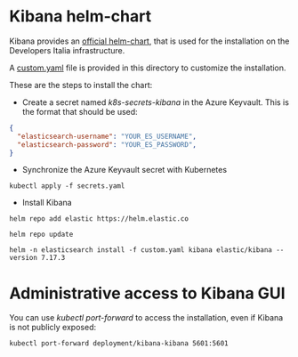 # Kibana helm-chart

Kibana provides an [official helm-chart](https://github.com/elastic/helm-charts/tree/master/kibana), that is used for the installation on the Developers Italia infrastructure.

A [custom.yaml](custom.yaml) file is provided in this directory to customize the installation.

These are the steps to install the chart:

* Create a secret named *k8s-secrets-kibana* in the Azure Keyvault. This is the format that should be used:

```json
{
  "elasticsearch-username": "YOUR_ES_USERNAME",
  "elasticsearch-password": "YOUR_ES_PASSWORD",
}
```

* Synchronize the Azure Keyvault secret with Kubernetes

```shell
kubectl apply -f secrets.yaml
```

* Install Kibana

```shell
helm repo add elastic https://helm.elastic.co

helm repo update

helm -n elasticsearch install -f custom.yaml kibana elastic/kibana --version 7.17.3
```

# Administrative access to Kibana GUI

You can use *kubectl port-forward* to access the installation, even if Kibana is not publicly exposed:

```shell
kubectl port-forward deployment/kibana-kibana 5601:5601
```
